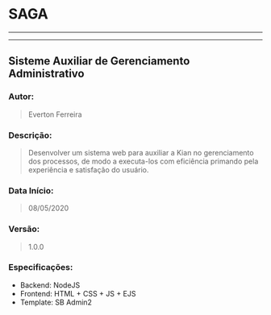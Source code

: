 # SAGA
-----
-----
## Sisteme Auxiliar de Gerenciamento Administrativo

### Autor:
> Everton Ferreira

### Descrição: 
> Desenvolver um sistema web para auxiliar a Kian no gerenciamento dos processos,
> de modo a executa-los com eficiência primando pela experiência e satisfação do usuário.

### Data Início: 
> 08/05/2020

### Versão: 
> 1.0.0

### Especificações:
- Backend: NodeJS
- Frontend: HTML + CSS + JS + EJS
- Template: SB Admin2